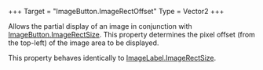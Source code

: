 +++
Target = "ImageButton.ImageRectOffset"
Type = Vector2
+++

Allows the partial display of an image in conjunction with [ImageButton.ImageRectSize](https://developer.roblox.com/api-reference/property/ImageButton/ImageRectSize). This property determines the pixel offset (from the top-left) of the image area to be displayed.This property behaves identically to [ImageLabel.ImageRectSize](https://developer.roblox.com/api-reference/property/ImageLabel/ImageRectSize).